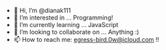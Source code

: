 - 👋 Hi, I’m @dianak111
- 👀 I’m interested in ... Programming!
- 🌱 I’m currently learning ... JavaScript
- 💞️ I’m looking to collaborate on ... Anything :)
- 📫 How to reach me:  egress-bird.0w@icloud.com  !!

<!---
dianak111/dianak111 is a ✨ special ✨ repository because its `README.md` (this file) appears on your GitHub profile.
You can click the Preview link to take a look at your changes.
--->
